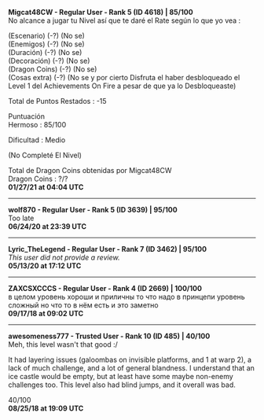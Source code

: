 **Migcat48CW - Regular User - Rank 5 (ID 4618) | 85/100** <br>
No alcance a jugar tu Nivel así que te daré el Rate según lo que yo vea :

(Escenario) (-?) (No se) <br>
(Enemigos) (-?) (No se) <br>
(Duración) (-?) (No se) <br>
(Decoración) (-?) (No se) <br>
(Dragon Coins) (-?) (No se) <br>
(Cosas extra) (-?) (No se y por cierto Disfruta el haber desbloqueado el Level 1 del Achievements On Fire a pesar de que ya lo Desbloqueaste)

Total de Puntos Restados : -15

Puntuación <br>
Hermoso : 85/100

Dificultad : Medio

(No Completé El Nivel)

Total de Dragon Coins obtenidas por Migcat48CW <br>
Dragon Coins : ?/? <br>
**01/27/21 at 04:04 UTC**

----

**wolf870 - Regular User - Rank 5 (ID 3639) | 95/100** <br>
Too late <br>
**06/24/20 at 23:39 UTC**

----

**Lyric_TheLegend - Regular User - Rank 7 (ID 3462) | 95/100** <br>
*This user did not provide a review.* <br>
**05/13/20 at 17:12 UTC**

----

**ZAXCSXCCCS - Regular User - Rank 4 (ID 2669) | 100/100** <br>
в целом уровень хороши и приличны то что надо в принцепи уровень сложный но что то в нём есть и это заметно <br>
**09/17/18 at 09:02 UTC**

----

**awesomeness777 - Trusted User - Rank 10 (ID 485) | 40/100** <br>
Meh, this level wasn't that good :/

It had layering issues (galoombas on invisible platforms, and 1 at warp 2), a lack of much challenge, and a lot of general blandness. I understand that an ice castle would be empty, but at least have some maybe non-enemy challenges too. This level also had blind jumps, and it overall was bad.

40/100 <br>
**08/25/18 at 19:09 UTC**
